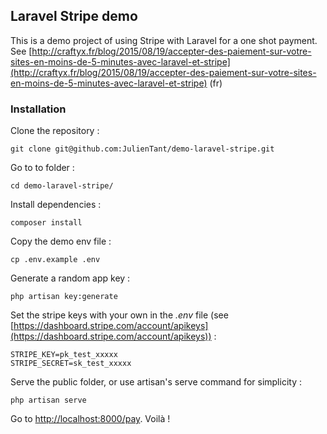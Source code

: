 ## Laravel Stripe demo

This is a demo project of using Stripe with Laravel for a one shot payment. See [http://craftyx.fr/blog/2015/08/19/accepter-des-paiement-sur-votre-sites-en-moins-de-5-minutes-avec-laravel-et-stripe](http://craftyx.fr/blog/2015/08/19/accepter-des-paiement-sur-votre-sites-en-moins-de-5-minutes-avec-laravel-et-stripe) (fr)

### Installation

Clone the repository :

`git clone git@github.com:JulienTant/demo-laravel-stripe.git`

Go to to folder :

`cd demo-laravel-stripe/`

Install dependencies :

`composer install`

Copy the demo env file :

`cp .env.example .env`

Generate a random app key :

`php artisan key:generate`

Set the stripe keys with your own in the *.env* file (see [https://dashboard.stripe.com/account/apikeys](https://dashboard.stripe.com/account/apikeys)) :

    STRIPE_KEY=pk_test_xxxxx
    STRIPE_SECRET=sk_test_xxxxx

Serve the public folder, or use artisan's serve command for simplicity :

`php artisan serve`

Go to [http://localhost:8000/pay](http://localhost:8000/pay). Voilà !
